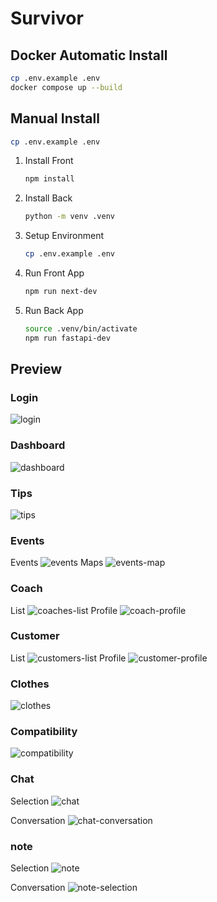 # Survivor

## Docker Automatic Install

```sh
cp .env.example .env
docker compose up --build
```

## Manual Install

```sh
cp .env.example .env
```

1. Install Front

    ```sh
    npm install
    ```

1. Install Back

    ```sh
    python -m venv .venv
    ```

1. Setup Environment

    ```sh
    cp .env.example .env
    ```

1. Run Front App

    ```sh
    npm run next-dev
    ```

1. Run Back App

    ```sh
    source .venv/bin/activate
    npm run fastapi-dev
    ```

## Preview

### Login

![login](./image/login.png)

### Dashboard

![dashboard](./image/dashboard.png)

### Tips

![tips](./image/tips.png)

### Events

Events
![events](./image/events.png)
Maps
![events-map](./image/events-map.png)

### Coach

List
![coaches-list](./image/coaches-list.png)
Profile
![coach-profile](./image/coach-profile.png)

### Customer

List
![customers-list](./image/customers-list.png)
Profile
![customer-profile](./image/customer-profile.png)

### Clothes

![clothes](./image/clothes.png)

### Compatibility

![compatibility](./image/compatibility.png)

### Chat

Selection
![chat](./image/chat.png)

Conversation
![chat-conversation](./image/chat-conversation.png)

### note

Selection
![note](./image/note.png)

Conversation
![note-selection](./image/note-selection.png)
